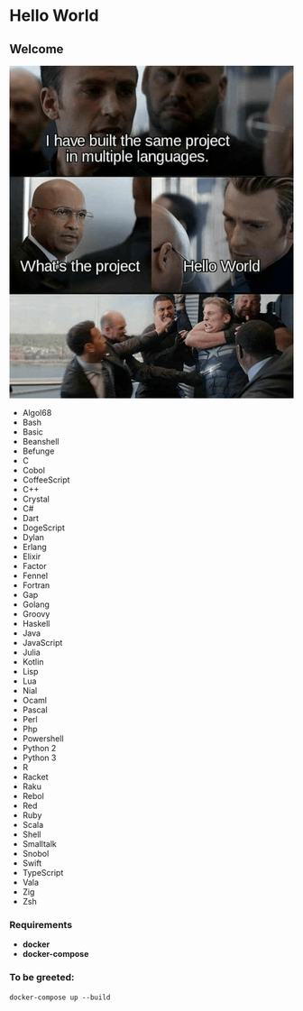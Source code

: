 # Hello World

## Welcome

![image info](./hello_world.png)

- Algol68
- Bash
- Basic
- Beanshell
- Befunge
- C
- Cobol
- CoffeeScript
- C++
- Crystal
- C#
- Dart
- DogeScript
- Dylan
- Erlang
- Elixir
- Factor
- Fennel
- Fortran
- Gap
- Golang
- Groovy
- Haskell
- Java
- JavaScript
- Julia
- Kotlin
- Lisp
- Lua
- Nial
- Ocaml
- Pascal
- Perl
- Php
- Powershell
- Python 2
- Python 3
- R
- Racket
- Raku
- Rebol
- Red
- Ruby
- Scala
- Shell
- Smalltalk
- Snobol
- Swift
- TypeScript
- Vala
- Zig
- Zsh

### Requirements
- **docker**
- **docker-compose**

###  To be greeted:
```
docker-compose up --build
```
